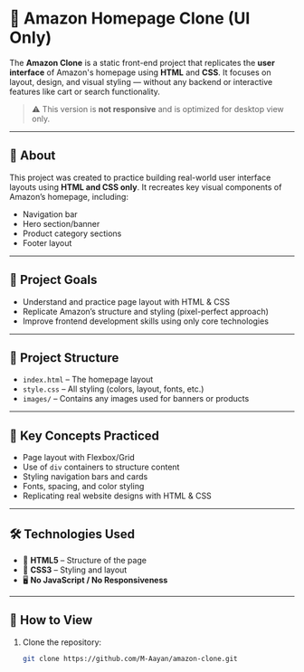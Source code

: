 # 🛒 Amazon Homepage Clone (UI Only)

The **Amazon Clone** is a static front-end project that replicates the **user interface** of Amazon's homepage using **HTML** and **CSS**. It focuses on layout, design, and visual styling — without any backend or interactive features like cart or search functionality.

> ⚠️ This version is **not responsive** and is optimized for desktop view only.

---

## 📌 About

This project was created to practice building real-world user interface layouts using **HTML and CSS only**. It recreates key visual components of Amazon’s homepage, including:

- Navigation bar
- Hero section/banner
- Product category sections
- Footer layout

---

## 🎯 Project Goals

- Understand and practice page layout with HTML & CSS
- Replicate Amazon’s structure and styling (pixel-perfect approach)
- Improve frontend development skills using only core technologies

---

## 📁 Project Structure

- `index.html` – The homepage layout
- `style.css` – All styling (colors, layout, fonts, etc.)
- `images/` – Contains any images used for banners or products

---

## 🧠 Key Concepts Practiced

- Page layout with Flexbox/Grid
- Use of `div` containers to structure content
- Styling navigation bars and cards
- Fonts, spacing, and color styling
- Replicating real website designs with HTML & CSS

---

## 🛠 Technologies Used

- 🧱 **HTML5** – Structure of the page  
- 🎨 **CSS3** – Styling and layout  
- 🖥️ **No JavaScript / No Responsiveness**

---

## 🚀 How to View

1. Clone the repository:
   ```bash
   git clone https://github.com/M-Aayan/amazon-clone.git
